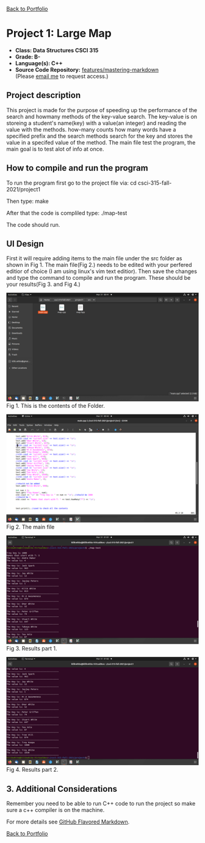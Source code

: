 [Back to Portfolio](./)

Project 1: Large Map
===============

-   **Class: Data Structures CSCI 315**
-   **Grade: B-** 
-   **Language(s): C++** 
-   **Source Code Repository:** [features/mastering-markdown](https://github.com/kilikwhite/csci-315-fall-2021/tree/master/project1)  
    (Please [email me](mailto:kilikwhite@outlook.com?subject=GitHub%20Access) to request access.)

## Project description

This project is made for the purpose of speeding up the performance of the search and howmany methods of the key-value search.  The key-value is on storeing a student's name(key) with a value(an integer) and reading the value with the methods.  how-many counts how many words have a specified prefix and the search methods search for the key and stores the value in a specifed value of the method.  The main file test the program, the main goal is to test alot of info at once.

## How to compile and run the program

To run the program first go to the project file via:
cd csci-315-fall-2021/project1

Then type:
make 

After that the code is compliled type:
./map-test

The code should run.

## UI Design

First it will require adding items to the main file under the src folder as shown in Fig 1.  The main file(Fig 2.) needs to be edited with your perfered editior of choice (I am using linux's vim text editior).  Then save the changes and type the command to compile and run the program.  These should be your results(Fig 3. and Fig 4.)


![screenshot](images/Project_1_screenshots/Folder.png)  
Fig 1. This is the contents of the Folder.

![screenshot](images/Project_1_screenshots/Main.png)  
Fig 2. The main file

![screenshot](images/Project_1_screenshots/Result_1.png)  
Fig 3. Results part 1.

![screenshot](images/Project_1_screenshots/Result_2.png)  
Fig 4. Results part 2.

## 3. Additional Considerations

Remember you need to be able to run C++ code to run the project so make sure a c++ compiler is on the machine.

For more details see [GitHub Flavored Markdown](https://guides.github.com/features/mastering-markdown/).

[Back to Portfolio](./)

